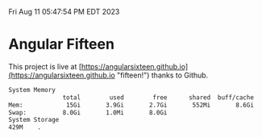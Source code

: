 Fri Aug 11 05:47:54 PM EDT 2023

# Angular Fifteen


This project is live at [https://angularsixteen.github.io](https://angularsixteen.github.io "fifteen!") thanks to Github.

```bash
System Memory
               total        used        free      shared  buff/cache   available
Mem:            15Gi       3.9Gi       2.7Gi       552Mi       8.6Gi        10Gi
Swap:          8.0Gi       1.0Mi       8.0Gi
System Storage
429M	.
```
```bash
